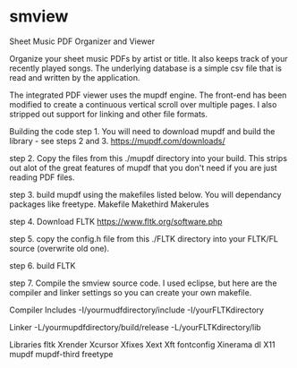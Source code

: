 # smview
Sheet Music PDF Organizer and Viewer

Organize your sheet music PDFs by artist or title.  It also keeps track of your recently played songs.
The underlying database is a simple csv file that is read and written by the application.

The integrated PDF viewer uses the mupdf engine.  The front-end has been modified to create a continuous vertical scroll over
multiple pages.  I also stripped out support for linking and other file formats. 

Building the code
step 1. You will need to download mupdf and build the library - see steps 2 and 3.
https://mupdf.com/downloads/

step 2. Copy the files from this ./mupdf directory into your build.  This strips out alot of the great features of
mupdf that you don't need if you are just reading PDF files.  

step 3. build mupdf using the makefiles listed below.  You will dependancy packages like freetype.
Makefile
Makethird
Makerules

step 4. Download FLTK
https://www.fltk.org/software.php

step 5. copy the config.h file from this ./FLTK directory into your FLTK/FL source (overwrite old one).

step 6. build FLTK

step 7. Compile the smview source code.  I used eclipse, but here are the compiler and linker settings so you can create
your own makefile.

Compiler Includes
-I/yourmudfdirectory/include
-I/yourFLTKdirectory

Linker
-L/yourmupdfdirectory/build/release
-L/yourFLTKdirectory/lib

Libraries
fltk
Xrender
Xcursor
Xfixes
Xext
Xft
fontconfig
Xinerama
dl
X11
mupdf
mupdf-third
freetype

